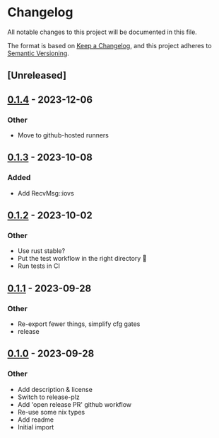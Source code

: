 # Changelog
All notable changes to this project will be documented in this file.

The format is based on [Keep a Changelog](https://keepachangelog.com/en/1.0.0/),
and this project adheres to [Semantic Versioning](https://semver.org/spec/v2.0.0.html).

## [Unreleased]

## [0.1.4](https://github.com/hapsoc/ktls-recvmsg/compare/v0.1.3...v0.1.4) - 2023-12-06

### Other
- Move to github-hosted runners

## [0.1.3](https://github.com/hapsoc/ktls-recvmsg/compare/v0.1.2...v0.1.3) - 2023-10-08

### Added
- Add RecvMsg::iovs

## [0.1.2](https://github.com/hapsoc/ktls-recvmsg/compare/v0.1.1...v0.1.2) - 2023-10-02

### Other
- Use rust stable?
- Put the test workflow in the right directory 🤦
- Run tests in CI

## [0.1.1](https://github.com/hapsoc/ktls-recvmsg/compare/v0.1.0...v0.1.1) - 2023-09-28

### Other
- Re-export fewer things, simplify cfg gates
- release

## [0.1.0](https://github.com/hapsoc/ktls-recvmsg/releases/tag/v0.1.0) - 2023-09-28

### Other
- Add description & license
- Switch to release-plz
- Add 'open release PR' github workflow
- Re-use some nix types
- Add readme
- Initial import
